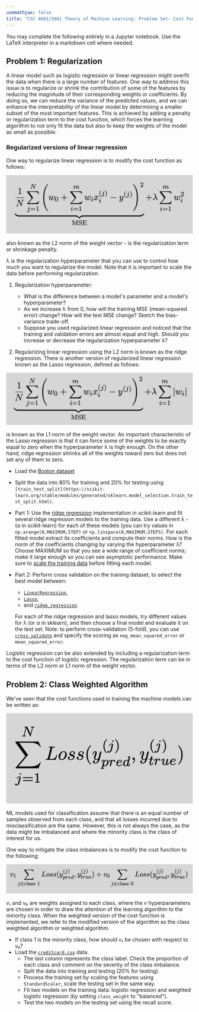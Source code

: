 ```yaml
---
usemathjax: false
title: "CSC 4601/5601 Theory of Machine Learning: Problem Set: Cost Function Fun"
---
```


You may complete the following entirely in a Jupyter notebook.
Use the LaTeX interpreter in a markdown cell where needed.

## Problem 1: Regularization

A linear model such as logistic regression or linear regression might
overfit the data when there is a large number of features. One way to
address this issue is to regularize or shrink the contribution of some
of the features by reducing the magnitude of their corresponding
weights or coefficients. By doing so, we can reduce the variance of the
predicted values, and we can enhance the interpretability of the linear
model by determining a smaller subset of the most important
features. This is achieved by adding a penalty or regularization term to
the cost function, which forces the learning algorithm to not only fit
the data but also to keep the weights of the model as small as possible.

### Regularized versions of linear regression

One way to regularize linear regression is to modify the cost
function as follows:

![Ridge](RidgeMSE.png)

also known as the L2 norm of
the weight vector - is the regularization term or shrinkage penalty.

λ is the regularization hyperparameter that you can use to
control how much you want to regularize the model. Note that it is
important to scale the data before performing regularization.

1. Regularization hyperparameter:
   - What is the difference between a model's parameter and a model's hyperparameter?
   - As we increase λ from 0, how will the training MSE (mean-squared error) change? How will the test MSE change? Sketch the bias-variance trade-off.
   - Suppose you used regularized linear regression and noticed that the training and validation errors are almost equal and high. Should you increase or decrease the regularization hyperparameter λ?

2. Regularizing linear regression using the L2 norm is known as the ridge regression. There is another version of regularized linear regression known as the Lasso regression, defined as follows:

![LASSO](LASSOMSE.png)

is known as the L1 norm of the weight vector. An important characteristic of the Lasso regression is
that it can force some of the weights to be exactly equal to zero when the hyperparameter λ is high enough. On the other hand, ridge regression shrinks all of the weights toward zero but does not set any of them to zero.

- Load the [Boston dataset](https://scikit-learn.org/0.15/modules/generated/sklearn.datasets.load_boston.html#sklearn.datasets.load_boston)
- Split the data into 80% for training and 20% for testing using ```[train_test_split](https://scikit-learn.org/stable/modules/generated/sklearn.model_selection.train_test_split.html)```.
- Part 1: Use the [ridge regression](https://scikit-learn.org/stable/modules/generated/sklearn.linear_model.ridge_regression.html?highlight=ridge\%20regression\#) implementation in scikit-learn and fit several ridge regression models to the training data. Use a different λ - (α in scikit-learn) for each of these models (you can try values in ```np.arange(0,MAXIMUM,STEP)``` or ```np.linspace(0,MAXIMUM,STEPS)```. For each fitted model extract its coefficients and compute their norms. How is the norm of the coefficients changing by varying the hyperparameter λ? Choose MAXIMUM so that you see a wide range of coefficient norms; make it large enough so you can see asymptotic performance.  Make sure to [scale the training data](https://scikit-learn.org/stable/modules/generated/sklearn.preprocessing.StandardScaler.html) before fitting each model.
- Part 2: Perform cross validation on the training dataset, to select the best model between:
  * [```LinearRegression```](https://scikit-learn.org/stable/modules/generated/sklearn.linear_model.LinearRegression.html),
  * [```Lasso```](https://scikit-learn.org/stable/modules/generated/sklearn.linear_model.Lasso.html),
  * and [```ridge_regression```](https://scikit-learn.org/stable/modules/generated/sklearn.linear_model.ridge_regression.html?highlight=ridge\%20regression\#).

  For each of the ridge regression and lasso models, try different values for λ (or α in sklearn), and then choose a final model and evaluate it on the test set. Note: to perform cross-validation (5-fold), you can use [```cross_validate```](https://scikit-learn.org/stable/modules/generated/sklearn.model_selection.cross_validate.html?highlight=cross\%20validate\#) and specify the scoring as ```neg_mean_squared_error``` or ```mean_squared_error```.

Logistic regression can be also extended by including a regularization term to the cost
function of logistic regression. The regularization term can be in terms of the L2 norm or L1 norm of the weight vector.

## Problem 2: Class Weighted Algorithm

We've seen that the cost functions used in training the machine models can be written as:

![Cost Function](LossFunction.png)

ML models used for classification assume that there is an equal number of samples observed from each class, and that all losses incurred due to misclassification are the same. However, this is not always the case,
as the data might be imbalanced and where the minority class is the class of interest for us.

One way to mitigate the class imbalances is to modify the cost function to the following:

![Class Weighted Cost Function](ClassWeightedCostFunction.png)

*v₁* and *v₀* are weights assigned to each class, where the *v* hyperparameters are chosen in order to draw the attention of the learning algorithm to the minority class. When the weighted version of the cost function is implemented, we refer to the modified version of the algorithm as the class weighted algorithm or weighted algorithm.

- If class 1 is the minority class, how should *v₁* be chosen with respect to *v₀*?
- Load the [```creditcard.csv```](https://www.kaggle.com/datasets/mlg-ulb/creditcardfraud/data) data.
  -  The last column represents the class label. Check the proportion of each class and comment on the severity of the class imbalance.
  -  Split the data into training and testing (20% for testing).
  -  Process the training set by scaling the features using ```StandardScaler```, scale the testing set in the same way.
  -  Fit two models on the training data: logistic regression and weighted logistic regression (by setting ```class_weight``` to "balanced").
  -  Test the two models on the testing set using the recall score.
